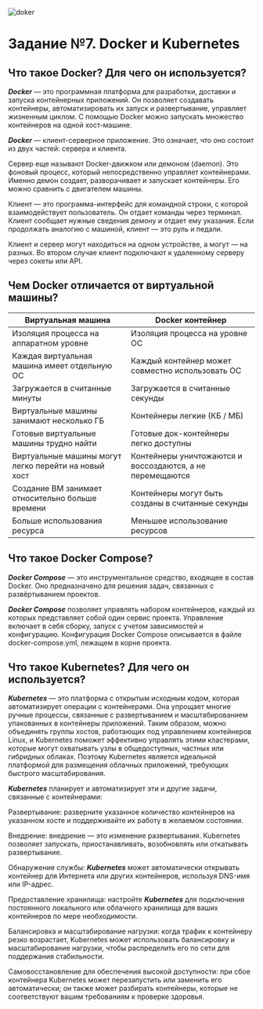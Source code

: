 
![doker](https://blog.skillfactory.ru/wp-content/uploads/2023/02/vertical-logo-monochromatic-2822952.png.webp)


# Задание №7. Docker и Kubernetes

## Что такое Docker? Для чего он используется?

***Docker*** — это программная платформа для разработки, доставки и запуска контейнерных приложений. Он позволяет создавать контейнеры, автоматизировать их запуск и развертывание, управляет жизненным циклом. С помощью Docker можно запускать множество контейнеров на одной хост-машине.

***Docker*** — клиент-серверное приложение. Это означает, что оно состоит из двух частей: сервера и клиента.

Сервер еще называют Docker-движком или демоном (daemon). Это фоновый процесс, который непосредственно управляет контейнерами. Именно демон создает, разворачивает и запускает контейнеры. Его можно сравнить с двигателем машины.

Клиент — это программа-интерфейс для командной строки, с которой взаимодействует пользователь. Он отдает команды через терминал. Клиент сообщает нужные сведения демону и отдает ему указания. Если продолжать аналогию с машиной, клиент — это руль и педали.

Клиент и сервер могут находиться на одном устройстве, а могут — на разных. Во втором случае клиент подключают к удаленному серверу через сокеты или API. 


## Чем Docker отличается от виртуальной машины?

| Виртуальная машина                                   | Docker контейнер                                          |
|------------------------------------------------------|-----------------------------------------------------------|
| Изоляция процесса на аппаратном уровне               | Изоляция процесса на уровне ОС                            |
| Каждая виртуальная машина имеет отдельную ОС         | Каждый контейнер может совместно использовать ОС          |
| Загружается в считанные минуты                       | Загружается в считанные секунды                           |
| Виртуальные машины занимают несколько ГБ             | Контейнеры легкие (КБ / МБ)                               |
| Готовые виртуальные машины трудно найти              | Готовые док-контейнеры легко доступны                     |
| Виртуальные машины могут легко перейти на новый хост | Контейнеры уничтожаются и воссоздаются, а не перемещаются |
| Создание ВМ занимает относительно больше времени     | Контейнеры могут быть созданы в считанные секунды         |
| Больше использования ресурса                         | Меньшее использование ресурсов                            |


## Что такое Docker Compose?

***Docker Compose*** — это инструментальное средство, входящее в состав Docker. Оно предназначено для решения задач, связанных с развёртыванием проектов.

***Docker Compose*** позволяет управлять набором контейнеров, каждый из которых представляет собой один сервис проекта. Управление включает в себя сборку, запуск с учетом зависимостей и конфигурацию. Конфигурация Docker Compose описывается в файле docker-compose.yml, лежащем в корне проекта.

## Что такое Kubernetes? Для чего он используется?

***Kubernetes*** — это платформа с открытым исходным кодом, которая автоматизирует операции с контейнерами. Она упрощает многие ручные процессы, связанные с развертыванием и масштабированием упакованных в контейнеры приложений. Таким образом, можно объединять группы хостов, работающих под управлением контейнеров Linux, и Kubernetes поможет эффективно управлять этими кластерами, которые могут охватывать узлы в общедоступных, частных или гибридных облаках. Поэтому Kubernetes является идеальной платформой для размещения облачных приложений, требующих быстрого масштабирования.

***Kubernetes*** планирует и автоматизирует эти и другие задачи, связанные с контейнерами:

Развертывание: разверните указанное количество контейнеров на указанном хосте и поддерживайте их работу в желаемом состоянии.

Внедрение: внедрение — это изменение развертывания. Kubernetes позволяет запускать, приостанавливать, возобновлять или откатывать развертывание.

Обнаружение службы: ***Kubernetes*** может автоматически открывать контейнер для Интернета или других контейнеров, используя DNS-имя или IP-адрес.

Предоставление хранилища: настройте ***Kubernetes*** для подключения постоянного локального или облачного хранилища для ваших контейнеров по мере необходимости.

Балансировка и масштабирование нагрузки: когда трафик к контейнеру резко возрастает, Kubernetes может использовать балансировку и масштабирование нагрузки, чтобы распределить его по сети для поддержания стабильности.

Самовосстановление для обеспечения высокой доступности: при сбое контейнера Kubernetes может перезапустить или заменить его автоматически; он также может разбирать контейнеры, которые не соответствуют вашим требованиям к проверке здоровья.

